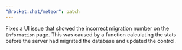 ```yaml
---
"@rocket.chat/meteor": patch
---
```


Fixes a UI issue that showed the incorrect migration number on the `Information` page. This was caused by a function calculating the stats before the server had migrated the database and updated the control.
